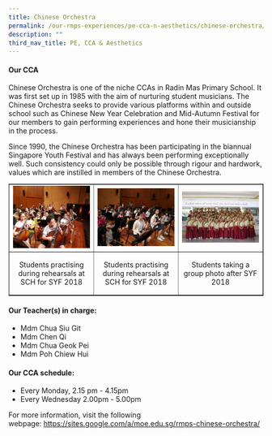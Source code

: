 ```yaml
---
title: Chinese Orchestra
permalink: /our-rmps-experiences/pe-cca-n-aesthetics/chinese-orchestra/
description: ""
third_nav_title: PE, CCA & Aesthetics
---
```

<h4><strong>Our CCA</strong></h4>
<p>Chinese Orchestra is one of the niche CCAs in Radin Mas Primary School. It was first set up in 1985 with the aim of nurturing student musicians. The Chinese Orchestra seeks to provide various platforms within and outside school such as Chinese New Year Celebration and Mid-Autumn Festival for our members to gain performing experiences and hone their musicianship in the process.</p>
<p>Since 1990, the Chinese Orchestra has been participating in the biannual Singapore Youth Festival and has always been performing exceptionally well. Such consistency could only be possible through rigour and hardwork, values which are instilled in members of the Chinese Orchestra.</p>
<table style="border-collapse: collapse; width: 100%;" border="1">
<tbody>
<tr>
<td style="width: 33.3333%;"><img src="/images/co1.png"></td>
<td style="width: 33.3333%;"><img src="/images/co2.png"></td>
<td style="width: 33.3333%;"><img src="/images/co3.png"></td>
</tr>
<tr>
<td style="width: 33.3333%; text-align: center;">
<p>Students practising during rehearsals at SCH for SYF 2018</p>
</td>
<td style="width: 33.3333%; text-align: center;">
<p>Students practising during rehearsals at SCH for SYF 2018</p>
</td>
<td style="width: 33.3333%; text-align: center;">
<p>Students taking a group photo after SYF 2018</p>
</td>
</tr>
</tbody>
</table>
<h4><strong>Our Teacher(s) in charge:</strong></h4>
<ul>
<li>Mdm Chua Siu Git</li>
<li>Mdm Chen Qi</li>
<li>Mdm Chua Geok Pei</li>
<li>Mdm Poh Chiew Hui</li>
</ul>
<h4><strong>Our CCA schedule:</strong></h4>
<ul>
<li>Every Monday, 2.15 pm - 4.15pm&nbsp;</li>
<li>Every Wednesday 2.00pm - 5.00pm</li>
</ul>
<p>For more information, visit the following webpage:&nbsp;<a href="https://sites.google.com/a/moe.edu.sg/rmps-chinese-orchestra/" target="">https://sites.google.com/a/moe.edu.sg/rmps-chinese-orchestra/</a></p>
